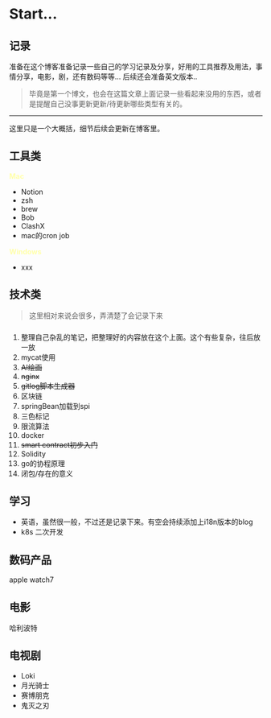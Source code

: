 # Start...



<!--more-->

## 记录

准备在这个博客准备记录一些自己的学习记录及分享，好用的工具推荐及用法，事情分享，电影，剧，还有数码等等...
后续还会准备英文版本..



>毕竟是第一个博文，也会在这篇文章上面记录一些看起来没用的东西，或者是提醒自己没事更新更新/待更新哪些类型有关的。


---
这里只是一个大概括，细节后续会更新在博客里。
## 工具类

<font color='#ffa' style="font-weight:bold">Mac</font>

- Notion
- zsh
- brew
- Bob
- ClashX
- mac的cron job

<font color='#ffa' style="font-weight:bold">Windows</font>

- xxx




## 技术类
>这里相对来说会很多，弄清楚了会记录下来

### 

1. 整理自己杂乱的笔记，把整理好的内容放在这个上面。这个有些复杂，往后放一放
2. mycat使用
3. ~~AI绘画~~
4. ~~nginx~~
5. ~~gitlog脚本生成器~~
6. 区块链
6. springBean加载到spi
7. 三色标记
8. 限流算法
8. docker
8. ~~smart contract初步入门~~
8. Solidity
8. go的协程原理
8. 闭包/存在的意义        


## 学习
- 英语，虽然很一般，不过还是记录下来。有空会持续添加上i18n版本的blog
- k8s 二次开发



## 数码产品

apple watch7



## 电影

哈利波特





## 电视剧

- Loki
- 月光骑士
- 赛博朋克
- 鬼灭之刃


